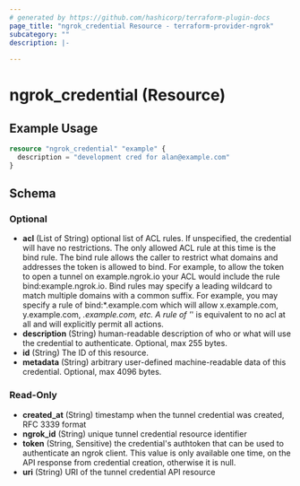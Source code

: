 ```yaml
---
# generated by https://github.com/hashicorp/terraform-plugin-docs
page_title: "ngrok_credential Resource - terraform-provider-ngrok"
subcategory: ""
description: |-
  
---
```


# ngrok_credential (Resource)



## Example Usage

```terraform
resource "ngrok_credential" "example" {
  description = "development cred for alan@example.com"
}
```

<!-- schema generated by tfplugindocs -->
## Schema

### Optional

- **acl** (List of String) optional list of ACL rules. If unspecified, the credential will have no restrictions. The only allowed ACL rule at this time is the bind rule. The bind rule allows the caller to restrict what domains and addresses the token is allowed to bind. For example, to allow the token to open a tunnel on example.ngrok.io your ACL would include the rule bind:example.ngrok.io. Bind rules may specify a leading wildcard to match multiple domains with a common suffix. For example, you may specify a rule of bind:*.example.com which will allow x.example.com, y.example.com, *.example.com, etc. A rule of '*' is equivalent to no acl at all and will explicitly permit all actions.
- **description** (String) human-readable description of who or what will use the credential to authenticate. Optional, max 255 bytes.
- **id** (String) The ID of this resource.
- **metadata** (String) arbitrary user-defined machine-readable data of this credential. Optional, max 4096 bytes.

### Read-Only

- **created_at** (String) timestamp when the tunnel credential was created, RFC 3339 format
- **ngrok_id** (String) unique tunnel credential resource identifier
- **token** (String, Sensitive) the credential's authtoken that can be used to authenticate an ngrok client. This value is only available one time, on the API response from credential creation, otherwise it is null.
- **uri** (String) URI of the tunnel credential API resource


